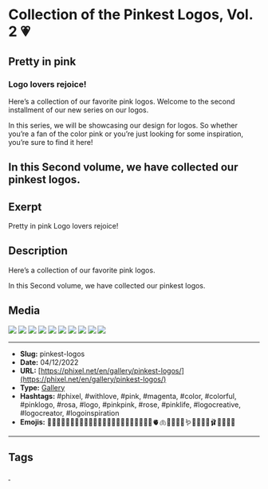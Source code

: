 # Collection of the Pinkest Logos, Vol. 2 💗
## Pretty in pink
### Logo lovers rejoice!

Here’s a collection of our favorite pink logos.
Welcome to the second installment of our new series on our logos.

In this series, we will be showcasing our design for logos. So whether you’re a fan of the color pink or you’re just looking for some inspiration, you’re sure to find it here!

In this Second volume, we have collected our pinkest logos.
------------
## Exerpt
Pretty in pink
Logo lovers rejoice!
## Description
Here’s a collection of our favorite pink logos.

In this Second volume, we have collected our pinkest logos.
## Media
<img src="media/9ffeff3a/pink-logo-boom.jpg" loading="lazy">
<img src="media/1fcca5e2/pink-logo-brain.jpg" loading="lazy">
<img src="media/b6817290/pink-logo-buterfly-leaf.jpg" loading="lazy">
<img src="media/f7f1400f/pink-logo-cookie.jpg" loading="lazy">
<img src="media/05e4242e/pink-logo-cool-girl.jpg" loading="lazy">
<img src="media/8178c21c/pink-logo-flamingo.jpg" loading="lazy">
<img src="media/b625043d/pink-logo-gun.jpg" loading="lazy">
<img src="media/e4a65732/pink-logo-hemet-girl.jpg" loading="lazy">
<img src="media/1c133b03/pink-logo-prr-girl.jpg" loading="lazy">
<img src="media/7ba33225/pink-logo-unicorn.jpg" loading="lazy">

------------
- **Slug:** pinkest-logos
- **Date:** 04/12/2022
- **URL:** [https://phixel.net/en/gallery/pinkest-logos/](https://phixel.net/en/gallery/pinkest-logos/)
- **Type:** [Gallery](#gallery)
- **Hashtags:** #phixel, #withlove, #pink, #magenta, #color, #colorful, #pinklogo, #rosa, #logo, #pinkpink, #rose, #pinklife, #logocreative, #logocreator, #logoinspiration
- **Emojis:** 💓💞💝💗💗💗💗💗💗💕💖💗💘🎀🏩💒🌺🌷🌸🪷🍄🪸🧠🫀🫁🐷🐽🐖🦩🪱🦑🍡🍧👚🩰👛🍧🍥🌸

------------
## Tags
[ ](# )
